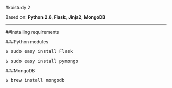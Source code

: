 #koistudy 2

Based on: **Python 2.6**, **Flask**, **Jinja2**, **MongoDB**

----------
##Installing requirements

###Python modules
<pre>$ sudo easy_install Flask</pre>
<pre>$ sudo easy_install pymongo</pre>

###MongoDB
<pre>$ brew install mongodb</pre>
